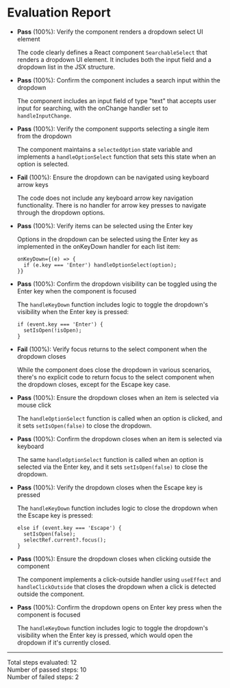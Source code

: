 # Evaluation Report

- **Pass** (100%): Verify the component renders a dropdown select UI element
  
  The code clearly defines a React component `SearchableSelect` that renders a dropdown UI element. It includes both the input field and a dropdown list in the JSX structure.

- **Pass** (100%): Confirm the component includes a search input within the dropdown
  
  The component includes an input field of type "text" that accepts user input for searching, with the onChange handler set to `handleInputChange`.

- **Pass** (100%): Verify the component supports selecting a single item from the dropdown
  
  The component maintains a `selectedOption` state variable and implements a `handleOptionSelect` function that sets this state when an option is selected.

- **Fail** (100%): Ensure the dropdown can be navigated using keyboard arrow keys
  
  The code does not include any keyboard arrow key navigation functionality. There is no handler for arrow key presses to navigate through the dropdown options.

- **Pass** (100%): Verify items can be selected using the Enter key
  
  Options in the dropdown can be selected using the Enter key as implemented in the onKeyDown handler for each list item:
  ```tsx
  onKeyDown={(e) => {
    if (e.key === 'Enter') handleOptionSelect(option);
  }}
  ```

- **Pass** (100%): Confirm the dropdown visibility can be toggled using the Enter key when the component is focused
  
  The `handleKeyDown` function includes logic to toggle the dropdown's visibility when the Enter key is pressed:
  ```tsx
  if (event.key === 'Enter') {
    setIsOpen(!isOpen);
  }
  ```

- **Fail** (100%): Verify focus returns to the select component when the dropdown closes
  
  While the component does close the dropdown in various scenarios, there's no explicit code to return focus to the select component when the dropdown closes, except for the Escape key case.

- **Pass** (100%): Ensure the dropdown closes when an item is selected via mouse click
  
  The `handleOptionSelect` function is called when an option is clicked, and it sets `setIsOpen(false)` to close the dropdown.

- **Pass** (100%): Confirm the dropdown closes when an item is selected via keyboard
  
  The same `handleOptionSelect` function is called when an option is selected via the Enter key, and it sets `setIsOpen(false)` to close the dropdown.

- **Pass** (100%): Verify the dropdown closes when the Escape key is pressed
  
  The `handleKeyDown` function includes logic to close the dropdown when the Escape key is pressed:
  ```tsx
  else if (event.key === 'Escape') {
    setIsOpen(false);
    selectRef.current?.focus();
  }
  ```

- **Pass** (100%): Ensure the dropdown closes when clicking outside the component
  
  The component implements a click-outside handler using `useEffect` and `handleClickOutside` that closes the dropdown when a click is detected outside the component.

- **Pass** (100%): Confirm the dropdown opens on Enter key press when the component is focused
  
  The `handleKeyDown` function includes logic to toggle the dropdown's visibility when the Enter key is pressed, which would open the dropdown if it's currently closed.

---

Total steps evaluated: 12  
Number of passed steps: 10  
Number of failed steps: 2